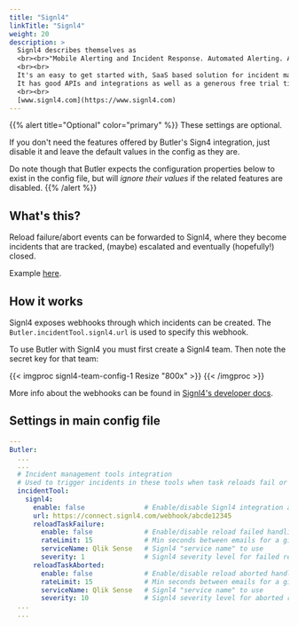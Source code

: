 ```yaml
---
title: "Signl4"
linkTitle: "Signl4"
weight: 20
description: >
  Signl4 describes themselves as 
  <br><br>"Mobile Alerting and Incident Response. Automated Alerting. Anywhere Response"
  <br><br>
  It's an easy to get started with, SaaS based solution for incident management.<br>
  It has good APIs and integrations as well as a generous free trial tier, which makes it great for Qlik Sense admins who wants to try a proper incident management tool.
  <br><br>
  [www.signl4.com](https://www.signl4.com)
---
```


{{% alert title="Optional" color="primary" %}}
These settings are optional.

If you don't need the features offered by Butler's Sign4 integration, just disable it and leave the default values in the config as they are.

Do note though that Butler expects the configuration properties below to exist in the config file, but will *ignore their values* if the related features are disabled.
{{% /alert %}}

## What's this?

Reload failure/abort events can be forwarded to Signl4, where they become incidents that are tracked, (maybe) escalated and eventually (hopefully!) closed.

Example [here](/docs/examples/signl4/).

## How it works

Signl4 exposes webhooks through which incidents can be created. The `Butler.incidentTool.signl4.url` is used to specify this webhook.

To use Butler with Signl4 you must first create a Signl4 team. Then note the secret key for that team:

{{< imgproc signl4-team-config-1 Resize "800x" >}}  {{< /imgproc >}}

More info about the webhooks can be found in [Signl4's developer docs](https://connect.signl4.com/webhook/docs/index.html).

## Settings in main config file

```yaml
---
Butler:
  ...
  ...
  # Incident management tools integration
  # Used to trigger incidents in these tools when task reloads fail or are aborted
  incidentTool:
    signl4:
      enable: false               # Enable/disable Signl4 integration as a whole
      url: https://connect.signl4.com/webhook/abcde12345
      reloadTaskFailure:
        enable: false             # Enable/disable reload failed handling in Signl4
        rateLimit: 15             # Min seconds between emails for a given taskID. Defaults to 5 minutes
        serviceName: Qlik Sense   # Signl4 "service name" to use
        severity: 1               # Signl4 severity level for failed reloads
      reloadTaskAborted:
        enable: false             # Enable/disable reload aborted handling in Signl4
        rateLimit: 15             # Min seconds between emails for a given taskID. Defaults to 5 minutes
        serviceName: Qlik Sense   # Signl4 "service name" to use
        severity: 10              # Signl4 severity level for aborted reloads
  ...
  ...
```
